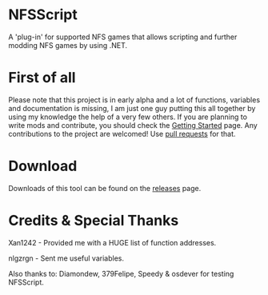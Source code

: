 # NFSScript
A 'plug-in' for supported NFS games that allows scripting and further modding NFS games by using .NET.

# First of all
Please note that this project is in early alpha and a lot of functions, variables and documentation is missing, I am just one guy putting this all together by using my knowledge the help of a very few others.
If you are planning to write mods and contribute, you should check the [Getting Started](https://github.com/DennisStanistan/NFSScript/wiki/Getting-Started) page. Any contributions to the project are welcomed! Use [pull requests](https://help.github.com/articles/about-pull-requests/) for that.

# Download
Downloads of this tool can be found on the [releases](https://github.com/DennisStanistan/NFSScript/releases) page.

# Credits & Special Thanks
Xan1242 - Provided me with a HUGE list of function addresses.

nlgzrgn - Sent me useful variables.

Also thanks to: Diamondew, 379Felipe, Speedy & osdever for testing NFSScript.
